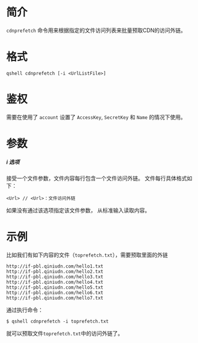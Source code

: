 # 简介
`cdnprefetch` 命令用来根据指定的文件访问列表来批量预取CDN的访问外链。

# 格式
```
qshell cdnprefetch [-i <UrlListFile>]
```

# 鉴权
需要在使用了 `account` 设置了 `AccessKey`, `SecretKey` 和 `Name` 的情况下使用。

# 参数
##### i 选项
接受一个文件参数，文件内容每行包含一个文件访问外链。
文件每行具体格式如下：
```
<Url> // <Url>：文件访问外链
```
如果没有通过该选项指定该文件参数， 从标准输入读取内容。

# 示例
比如我们有如下内容的文件（`toprefetch.txt`），需要预取里面的外链
```
http://if-pbl.qiniudn.com/hello1.txt
http://if-pbl.qiniudn.com/hello2.txt
http://if-pbl.qiniudn.com/hello3.txt
http://if-pbl.qiniudn.com/hello4.txt
http://if-pbl.qiniudn.com/hello5.txt
http://if-pbl.qiniudn.com/hello6.txt
http://if-pbl.qiniudn.com/hello7.txt
```

通过执行命令：
```
$ qshell cdnprefetch -i toprefetch.txt
```

就可以预取文件`toprefetch.txt`中的访问外链了。
